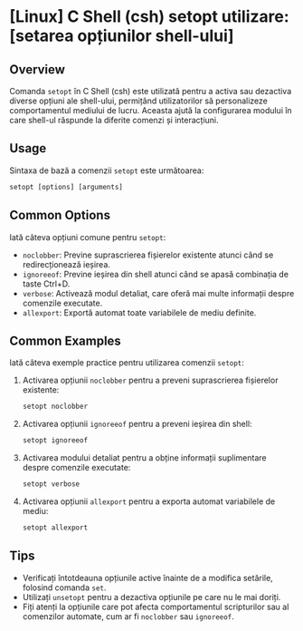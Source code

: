 # [Linux] C Shell (csh) setopt utilizare: [setarea opțiunilor shell-ului]

## Overview
Comanda `setopt` în C Shell (csh) este utilizată pentru a activa sau dezactiva diverse opțiuni ale shell-ului, permițând utilizatorilor să personalizeze comportamentul mediului de lucru. Aceasta ajută la configurarea modului în care shell-ul răspunde la diferite comenzi și interacțiuni.

## Usage
Sintaxa de bază a comenzii `setopt` este următoarea:

```csh
setopt [options] [arguments]
```

## Common Options
Iată câteva opțiuni comune pentru `setopt`:

- `noclobber`: Previne suprascrierea fișierelor existente atunci când se redirecționează ieșirea.
- `ignoreeof`: Previne ieșirea din shell atunci când se apasă combinația de taste Ctrl+D.
- `verbose`: Activează modul detaliat, care oferă mai multe informații despre comenzile executate.
- `allexport`: Exportă automat toate variabilele de mediu definite.

## Common Examples
Iată câteva exemple practice pentru utilizarea comenzii `setopt`:

1. Activarea opțiunii `noclobber` pentru a preveni suprascrierea fișierelor existente:

   ```csh
   setopt noclobber
   ```

2. Activarea opțiunii `ignoreeof` pentru a preveni ieșirea din shell:

   ```csh
   setopt ignoreeof
   ```

3. Activarea modului detaliat pentru a obține informații suplimentare despre comenzile executate:

   ```csh
   setopt verbose
   ```

4. Activarea opțiunii `allexport` pentru a exporta automat variabilele de mediu:

   ```csh
   setopt allexport
   ```

## Tips
- Verificați întotdeauna opțiunile active înainte de a modifica setările, folosind comanda `set`.
- Utilizați `unsetopt` pentru a dezactiva opțiunile pe care nu le mai doriți.
- Fiți atenți la opțiunile care pot afecta comportamentul scripturilor sau al comenzilor automate, cum ar fi `noclobber` sau `ignoreeof`.
